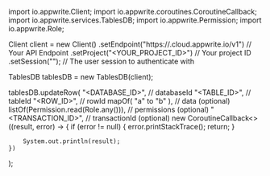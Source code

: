 import io.appwrite.Client;
import io.appwrite.coroutines.CoroutineCallback;
import io.appwrite.services.TablesDB;
import io.appwrite.Permission;
import io.appwrite.Role;

Client client = new Client()
    .setEndpoint("https://<REGION>.cloud.appwrite.io/v1") // Your API Endpoint
    .setProject("<YOUR_PROJECT_ID>") // Your project ID
    .setSession(""); // The user session to authenticate with

TablesDB tablesDB = new TablesDB(client);

tablesDB.updateRow(
    "<DATABASE_ID>", // databaseId
    "<TABLE_ID>", // tableId
    "<ROW_ID>", // rowId
    mapOf( "a" to "b" ), // data (optional)
    listOf(Permission.read(Role.any())), // permissions (optional)
    "<TRANSACTION_ID>", // transactionId (optional)
    new CoroutineCallback<>((result, error) -> {
        if (error != null) {
            error.printStackTrace();
            return;
        }

        System.out.println(result);
    })
);

